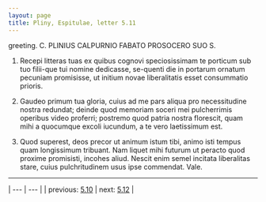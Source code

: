 ```yaml
---
layout: page
title: Pliny, Espitulae, letter 5.11
---
```


greeting. C. PLINIUS CALPURNIO FABATO PROSOCERO SUO S.



1. Recepi litteras tuas ex quibus cognovi speciosissimam te porticum sub tuo filii-que tui nomine dedicasse, se-quenti die in portarum ornatum pecuniam promisisse, ut initium novae liberalitatis esset consummatio prioris.



2. Gaudeo primum tua gloria, cuius ad me pars aliqua pro necessitudine nostra redundat; deinde quod memoriam soceri mei pulcherrimis operibus video proferri; postremo quod patria nostra florescit, quam mihi a quocumque excoli iucundum, a te vero laetissimum est.



3. Quod superest, deos precor ut animum istum tibi, animo isti tempus quam longissimum tribuant. Nam liquet mihi futurum ut peracto quod proxime promisisti, incohes aliud. Nescit enim semel incitata liberalitas stare, cuius pulchritudinem usus ipse commendat. Vale.



---

| --- | --- |
| previous: [5.10](../5.10/) | next: [5.12](../5.12/) |